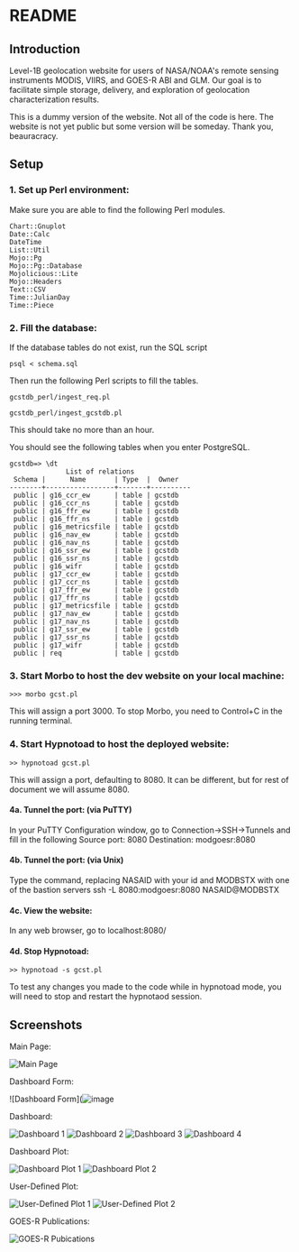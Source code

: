 # README

## Introduction

Level-1B geolocation website for users of NASA/NOAA's remote sensing instruments MODIS, VIIRS, and GOES-R ABI and GLM. Our goal is to facilitate simple storage, delivery, and exploration of geolocation characterization results. 

This is a dummy version of the website. Not all of the code is here. The website is not yet public but some version will be someday. Thank you, beauracracy. 

## Setup

### 1. Set up Perl environment:

Make sure you are able to find the following Perl modules.

```
Chart::Gnuplot
Date::Calc
DateTime
List::Util
Mojo::Pg
Mojo::Pg::Database
Mojolicious::Lite
Mojo::Headers
Text::CSV
Time::JulianDay
Time::Piece
```

### 2. Fill the database:

If the database tables do not exist, run the SQL script

`psql < schema.sql`

Then run the following Perl scripts to fill the tables.

`gcstdb_perl/ingest_req.pl`

`gcstdb_perl/ingest_gcstdb.pl`

This should take no more than an hour.

You should see the following tables when you enter PostgreSQL.

```
gcstdb=> \dt
              List of relations
 Schema |      Name       | Type  |  Owner   
--------+-----------------+-------+----------
 public | g16_ccr_ew      | table | gcstdb
 public | g16_ccr_ns      | table | gcstdb
 public | g16_ffr_ew      | table | gcstdb
 public | g16_ffr_ns      | table | gcstdb
 public | g16_metricsfile | table | gcstdb
 public | g16_nav_ew      | table | gcstdb
 public | g16_nav_ns      | table | gcstdb
 public | g16_ssr_ew      | table | gcstdb
 public | g16_ssr_ns      | table | gcstdb
 public | g16_wifr        | table | gcstdb
 public | g17_ccr_ew      | table | gcstdb
 public | g17_ccr_ns      | table | gcstdb
 public | g17_ffr_ew      | table | gcstdb
 public | g17_ffr_ns      | table | gcstdb
 public | g17_metricsfile | table | gcstdb
 public | g17_nav_ew      | table | gcstdb
 public | g17_nav_ns      | table | gcstdb
 public | g17_ssr_ew      | table | gcstdb
 public | g17_ssr_ns      | table | gcstdb
 public | g17_wifr        | table | gcstdb
 public | req             | table | gcstdb
 ```

### 3. Start Morbo to host the dev website on your local machine:

`>>> morbo gcst.pl`

This will assign a port 3000. To stop Morbo, you need to Control+C in the running terminal. 

### 4. Start Hypnotoad to host the deployed website:

`>> hypnotoad gcst.pl`

This will assign a port, defaulting to 8080. It can be different, but for rest of document we will assume 8080. 

#### 4a. Tunnel the port: (via PuTTY)

In your PuTTY Configuration window, go to Connection->SSH->Tunnels and fill
in the following
Source port: 8080
Destination: modgoesr:8080

#### 4b. Tunnel the port: (via Unix)

Type the command, replacing NASAID with your id and MODBSTX with one of the bastion servers
ssh -L 8080:modgoesr:8080 NASAID@MODBSTX 

#### 4c. View the website:

In any web browser, go to localhost:8080/

#### 4d. Stop Hypnotoad:

`>> hypnotoad -s gcst.pl`

To test any changes you made to the code while in hypnotoad mode, you will need to stop and restart the hypnotaod session.

## Screenshots

Main Page:

![Main Page](https://github.com/cgosmeyer/goes_website/blob/main/images/index.png?raw=true)

Dashboard Form:

![Dashboard Form](![image](https://user-images.githubusercontent.com/5558042/139557032-c774e6ce-a089-4161-8517-37a10610b9df.png)

Dashboard:

![Dashboard 1](https://github.com/cgosmeyer/goes_website/blob/main/images/dashboard1.png?raw=true)
![Dashboard 2](https://github.com/cgosmeyer/goes_website/blob/main/images/dashboard2.png?raw=true)
![Dashboard 3](https://github.com/cgosmeyer/goes_website/blob/main/images/dashboard3.png?raw=true)
![Dashboard 4](https://github.com/cgosmeyer/goes_website/blob/main/images/dashboard4.png?raw=true)

Dashboard Plot:

![Dashboard Plot 1](https://github.com/cgosmeyer/goes_website/blob/main/images/dashboard_plot1.png?raw=true)
![Dashboard Plot 2](https://github.com/cgosmeyer/goes_website/blob/main/images/dashboard_plot2.png?raw=true)

User-Defined Plot:

![User-Defined Plot 1](https://github.com/cgosmeyer/goes_website/blob/main/images/userdef_plot1.png?raw=true)
![User-Defined Plot 2](https://github.com/cgosmeyer/goes_website/blob/main/images/userdef_plot2.png?raw=true)

GOES-R Publications:

![GOES-R Pubications](https://github.com/cgosmeyer/goes_website/blob/main/images/goesr_publications.png?raw=true)

